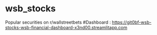# wsb_stocks
Popular securities on r/wallstreetbets
#Dashboard  : https://git0bf-wsb-stocks-wsb-financial-dashboard-x3nd00.streamlitapp.com

